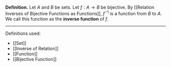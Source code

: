 **Definition.** Let $A$ and $B$ be sets. Let $f:A\to B$ be bijective. By [[Relation Inverses of Bijective Functions as Functions]], $f^{-1}$ is a function from $B$ to $A$. We call this function as the **inverse function** of $f$.
***
Definitions used:
- [[Set]]
- [[Inverse of Relation]]
- [[Function]]
- [[Bijective Function]]